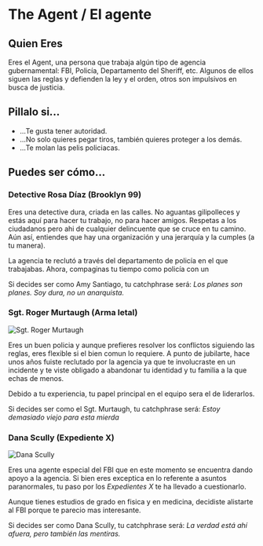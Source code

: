 # The Agent / El agente

## Quien Eres

Eres el Agent, una persona que trabaja algún tipo de agencia gubernamental: FBI, Policía, Departamento del Sheriff, etc. Algunos de ellos siguen las reglas y defienden la ley y el orden, otros son impulsivos en busca de justicia.


## Pillalo si...
- ...Te gusta tener autoridad.
- ...No solo quieres pegar tiros, también quieres proteger a los demás.
- ...Te molan las pelis policiacas.

## Puedes ser cómo...

### Detective Rosa Díaz (Brooklyn 99)
Eres una detective dura, criada en las calles. No aguantas gilipolleces y estás aquí para hacer tu trabajo, no para hacer amigos. Respetas a los ciudadanos pero ahi de cualquier delincuente que se cruce en tu camino. Aún así, entiendes que hay una organización y una jerarquía y la cumples (a tu manera).

La agencia te reclutó a través del departamento de policía en el que trabajabas. Ahora, compaginas tu tiempo como policía con un 


Si decides ser como Amy Santiago, tu catchphrase será: *Los planes son planes. Soy dura, no un anarquista.*


### Sgt. Roger Murtaugh (Arma letal)

![Sgt. Roger Murtaugh](./imgs/roger-murtaugh.png)

Eres un buen policia y aunque prefieres resolver los conflictos siguiendo las reglas, eres flexible si el bien comun lo requiere. A punto de jubilarte, hace unos años fuiste reclutado por la agencia ya que te involucraste en un incidente y te viste obligado a abandonar tu identidad y tu familia a la que echas de menos.

Debido a tu experiencia, tu papel principal en el equipo sera el de liderarlos.

Si decides ser como el Sgt. Murtaugh, tu catchphrase será: *Estoy demasiado viejo para esta mierda*


### Dana Scully (Expediente X)

![Dana Scully](./imgs/dana-scully.jpg)

Eres una agente especial del FBI que en este momento se encuentra dando apoyo a la agencia. Si bien eres exceptica en lo referente a asuntos paranormales, tu paso por los *Expedientes X* te ha llevado a cuestionarlo.

Aunque tienes estudios de grado en fisica y en medicina, decidiste alistarte al FBI porque te parecio mas interesante.

Si decides ser como Dana Scully, tu catchphrase será: *La verdad está ahí afuera, pero también las mentiras.*
